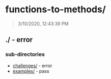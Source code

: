 # functions-to-methods/

> 3/10/2020, 12:43:39 PM 

## ./ - error


### sub-directories

* [challenges/](./challenges/REVIEW.md) - error
* [examples/](./examples/REVIEW.md) - pass

